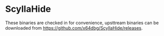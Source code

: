 # ScyllaHide

These binaries are checked in for convenience, upsttream binaries can be downloaded from https://github.com/x64dbg/ScyllaHide/releases.
